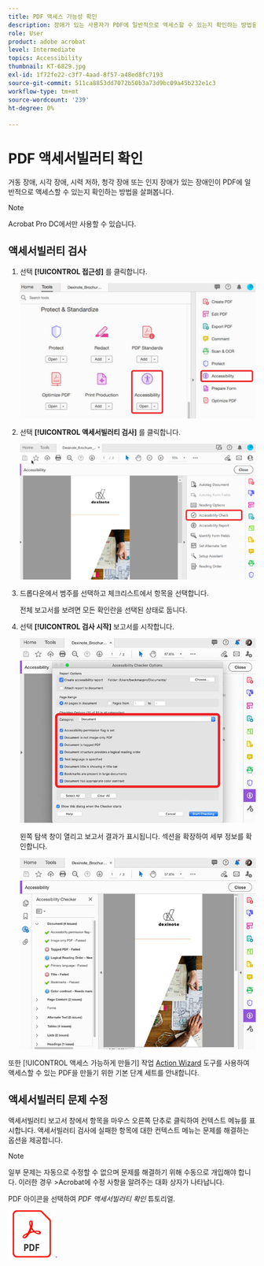 ```yaml
---
title: PDF 액세스 가능성 확인
description: 장애가 있는 사용자가 PDF에 일반적으로 액세스할 수 있는지 확인하는 방법을 알아봅니다.
role: User
product: adobe acrobat
level: Intermediate
topics: Accessibility
thumbnail: KT-6829.jpg
exl-id: 1f72fe22-c3f7-4aad-8f57-a48ed8fc7193
source-git-commit: 511ca8853dd7072b50b3a73d9bc09a45b232e1c3
workflow-type: tm+mt
source-wordcount: '239'
ht-degree: 0%

---
```


# PDF 액세서빌러티 확인

거동 장애, 시각 장애, 시력 저하, 청각 장애 또는 인지 장애가 있는 장애인이 PDF에 일반적으로 액세스할 수 있는지 확인하는 방법을 살펴봅니다.

>[!NOTE]
>
>Acrobat Pro DC에서만 사용할 수 있습니다.

## 액세서빌러티 검사

1. 선택 **[!UICONTROL 접근성]** 를 클릭합니다.

   ![액세스 가능성 1단계](../assets/Accessibility_1.png)

1. 선택 **[!UICONTROL 액세서빌러티 검사]** 를 클릭합니다.

   ![액세스 가능성 2단계](../assets/Accessibility_2.png)

1. 드롭다운에서 범주를 선택하고 체크리스트에서 항목을 선택합니다.

   전체 보고서를 보려면 모든 확인란을 선택된 상태로 둡니다.

1. 선택 **[!UICONTROL 검사 시작]** 보고서를 시작합니다.

   ![액세스 가능성 3단계](../assets/Accessibility_3.png)

   왼쪽 탐색 창이 열리고 보고서 결과가 표시됩니다. 섹션을 확장하여 세부 정보를 확인합니다.

   ![액세스 가능성 4단계](../assets/Accessibility_4.png)

또한 [!UICONTROL 액세스 가능하게 만들기] 작업 [Action Wizard](https://experienceleague.adobe.com/docs/document-cloud-learn/acrobat-learning/advanced-tasks/action.html) 도구를 사용하여 액세스할 수 있는 PDF을 만들기 위한 기본 단계 세트를 안내합니다.

## 액세서빌러티 문제 수정

액세서빌러티 보고서 창에서 항목을 마우스 오른쪽 단추로 클릭하여 컨텍스트 메뉴를 표시합니다. 액세서빌러티 검사에 실패한 항목에 대한 컨텍스트 메뉴는 문제를 해결하는 옵션을 제공합니다.

>[!NOTE]
>
>일부 문제는 자동으로 수정할 수 없으며 문제를 해결하기 위해 수동으로 개입해야 합니다. 이러한 경우 >Acrobat에 수정 사항을 알려주는 대화 상자가 나타납니다.

PDF 아이콘을 선택하여 *PDF 액세서빌러티 확인* 튜토리얼.

[![액세서빌러티 자습서 다운로드](../assets/acrobat_PDF_96.png)](../assets/AcrobatDCAccessible.pdf).
